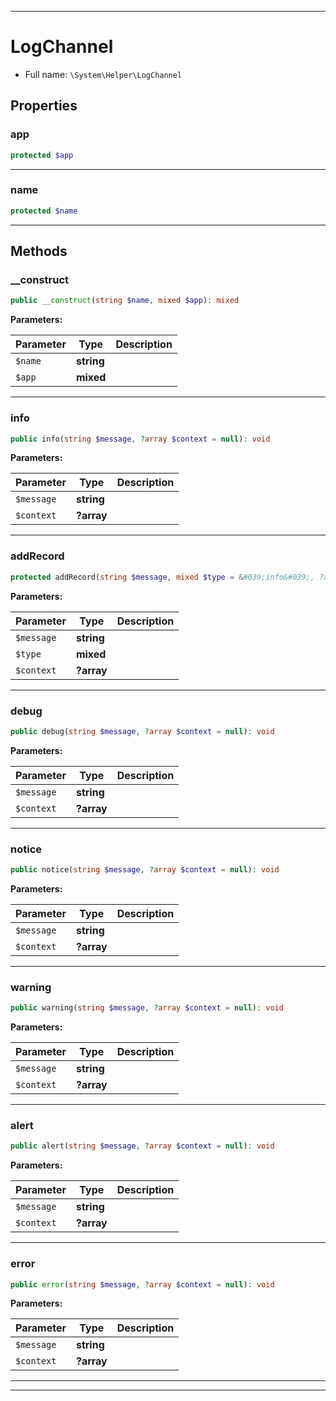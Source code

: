 ***

# LogChannel





* Full name: `\System\Helper\LogChannel`



## Properties


### app



```php
protected $app
```






***

### name



```php
protected $name
```






***

## Methods


### __construct



```php
public __construct(string $name, mixed $app): mixed
```








**Parameters:**

| Parameter | Type | Description |
|-----------|------|-------------|
| `$name` | **string** |  |
| `$app` | **mixed** |  |




***

### info



```php
public info(string $message, ?array $context = null): void
```








**Parameters:**

| Parameter | Type | Description |
|-----------|------|-------------|
| `$message` | **string** |  |
| `$context` | **?array** |  |




***

### addRecord



```php
protected addRecord(string $message, mixed $type = &#039;info&#039;, ?array $context = null): void
```








**Parameters:**

| Parameter | Type | Description |
|-----------|------|-------------|
| `$message` | **string** |  |
| `$type` | **mixed** |  |
| `$context` | **?array** |  |




***

### debug



```php
public debug(string $message, ?array $context = null): void
```








**Parameters:**

| Parameter | Type | Description |
|-----------|------|-------------|
| `$message` | **string** |  |
| `$context` | **?array** |  |




***

### notice



```php
public notice(string $message, ?array $context = null): void
```








**Parameters:**

| Parameter | Type | Description |
|-----------|------|-------------|
| `$message` | **string** |  |
| `$context` | **?array** |  |




***

### warning



```php
public warning(string $message, ?array $context = null): void
```








**Parameters:**

| Parameter | Type | Description |
|-----------|------|-------------|
| `$message` | **string** |  |
| `$context` | **?array** |  |




***

### alert



```php
public alert(string $message, ?array $context = null): void
```








**Parameters:**

| Parameter | Type | Description |
|-----------|------|-------------|
| `$message` | **string** |  |
| `$context` | **?array** |  |




***

### error



```php
public error(string $message, ?array $context = null): void
```








**Parameters:**

| Parameter | Type | Description |
|-----------|------|-------------|
| `$message` | **string** |  |
| `$context` | **?array** |  |




***


***

